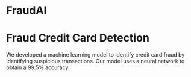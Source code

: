# FraudAI

# Fraud Credit Card Detection

We developed a machine learning model to identify credit card fraud by identifying suspicious transactions. Our model uses a neural network to obtain a 99.5% accuracy.
